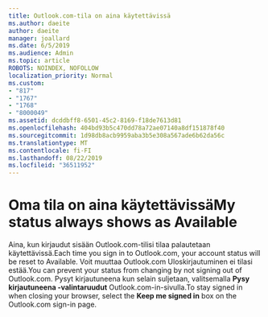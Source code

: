 ```yaml
---
title: Outlook.com-tila on aina käytettävissä
ms.author: daeite
author: daeite
manager: joallard
ms.date: 6/5/2019
ms.audience: Admin
ms.topic: article
ROBOTS: NOINDEX, NOFOLLOW
localization_priority: Normal
ms.custom:
- "817"
- "1767"
- "1768"
- "8000049"
ms.assetid: dcddbff8-6501-45c2-8169-f18de7613d81
ms.openlocfilehash: 404bd93b5c470dd78a72ae07140a8df151878f40
ms.sourcegitcommit: 1d98db8acb9959aba3b5e308a567ade6b62da56c
ms.translationtype: MT
ms.contentlocale: fi-FI
ms.lasthandoff: 08/22/2019
ms.locfileid: "36511952"
---
```

# <a name="my-status-always-shows-as-available"></a><span data-ttu-id="a0ce2-102">Oma tila on aina käytettävissä</span><span class="sxs-lookup"><span data-stu-id="a0ce2-102">My status always shows as Available</span></span>

<span data-ttu-id="a0ce2-103">Aina, kun kirjaudut sisään Outlook.com-tilisi tilaa palautetaan käytettävissä.</span><span class="sxs-lookup"><span data-stu-id="a0ce2-103">Each time you sign in to Outlook.com, your account status will be reset to Available.</span></span> <span data-ttu-id="a0ce2-104">Voit muuttaa Outlook.com Uloskirjautuminen ei tilasi estää.</span><span class="sxs-lookup"><span data-stu-id="a0ce2-104">You can prevent your status from changing by not signing out of Outlook.com.</span></span> <span data-ttu-id="a0ce2-105">Pysyt kirjautuneena kun selain suljetaan, valitsemalla **Pysy kirjautuneena ‑valintaruudut** Outlook.com-in-sivulla.</span><span class="sxs-lookup"><span data-stu-id="a0ce2-105">To stay signed in when closing your browser, select the **Keep me signed in** box on the Outlook.com sign-in page.</span></span>
